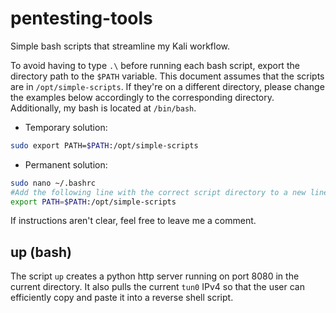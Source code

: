 # pentesting-tools
Simple bash scripts that streamline my Kali workflow.

To avoid having to type `.\` before running each bash script, export the directory path to the `$PATH` variable.
This document assumes that the scripts are in `/opt/simple-scripts`. If they're on a different directory, please change the examples below accordingly to the corresponding directory. Additionally, my bash is located at `/bin/bash`.


* Temporary solution:

```bash
sudo export PATH=$PATH:/opt/simple-scripts
``` 


* Permanent solution:

```bash
sudo nano ~/.bashrc
#Add the following line with the correct script directory to a new line at the end of the file
export PATH=$PATH:/opt/simple-scripts
```

If instructions aren't clear, feel free to leave me a comment.


## up (bash)
The script `up` creates a python http server running on port 8080 in the current directory. It also pulls the current `tun0` IPv4 so that the user can efficiently copy and paste it into a reverse shell script.



